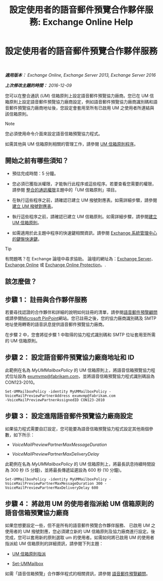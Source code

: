 ﻿---
title: '設定使用者的語音郵件預覽合作夥伴服務: Exchange Online Help'
TOCTitle: 設定使用者的語音郵件預覽合作夥伴服務
ms:assetid: 7bb914ca-5502-4e64-bae5-555034138d8a
ms:mtpsurl: https://technet.microsoft.com/zh-tw/library/Ff630920(v=EXCHG.150)
ms:contentKeyID: 51409219
ms.date: 05/23/2018
mtps_version: v=EXCHG.150
ms.translationtype: MT
---

# 設定使用者的語音郵件預覽合作夥伴服務

 

_**適用版本：** Exchange Online, Exchange Server 2013, Exchange Server 2016_

_**上次修改主題的時間：** 2016-12-09_

您可以在整合通訊 (UM) 信箱原則上設定語音郵件預覽協力廠商。您已在 UM 信箱原則上設定語音郵件預覽協力廠商設定，例如語音郵件預覽協力廠商識別碼和語音郵件預覽協力廠商地址後，您設定會套用至所有已啟用 UM 之使用者所連結與該信箱原則。


> [!NOTE]  
> 您必須使用命令介面來設定語音信箱預覽協力程式。




如需其他與 UM 信箱原則相關的管理工作，請參閱 [UM 信箱原則程序](https://docs.microsoft.com/zh-tw/exchange/voice-mail-unified-messaging/set-up-voice-mail/um-mailbox-policy-procedures)。

## 開始之前有哪些須知？

  - 預估完成時間：5 分鐘。

  - 您必須已獲指派權限，才能執行此程序或這些程序。若要查看您需要的權限，請參閱 [整合的通訊權限](unified-messaging-permissions-exchange-2013-help.md)主題中的「UM 信箱原則」項目。

  - 在執行這些程序之前，請確認已建立 UM 撥號對應表。如需詳細步驟，請參閱[建立 UM 撥號對應表](https://docs.microsoft.com/zh-tw/exchange/voice-mail-unified-messaging/connect-voice-mail-system/create-um-dial-plan)。

  - 執行這些程序之前，請確認已建立 UM 信箱原則。如需詳細步驟，請參閱[建立 UM 信箱原則](https://docs.microsoft.com/zh-tw/exchange/voice-mail-unified-messaging/set-up-voice-mail/create-um-mailbox-policy)。

  - 如需適用於此主題中程序的快速鍵相關資訊，請參閱 [Exchange 系統管理中心的鍵盤快速鍵](keyboard-shortcuts-in-the-exchange-admin-center-exchange-online-protection-help.md)。


> [!TIP]  
> 有問題嗎？在 Exchange 論壇中尋求協助。 論壇的網址為：<a href="https://go.microsoft.com/fwlink/p/?linkid=60612">Exchange Server</a>、 <a href="https://go.microsoft.com/fwlink/p/?linkid=267542">Exchange Online</a> 或 <a href="https://go.microsoft.com/fwlink/p/?linkid=285351">Exchange Online Protection</a>。.




## 該怎麼做？

## 步驟 1： 註冊與合作夥伴服務

若要尋找認證的合作夥伴和詳細的說明如何註冊的清單，請參閱[語音郵件預覽顧問](https://docs.microsoft.com/zh-tw/exchange/voice-mail-unified-messaging/set-up-client-voice-mail-features/voice-mail-preview-advisor)或請參閱[Microsoft PinPoint](https://go.microsoft.com/fwlink/p/?linkid=281966)網站。您已註冊之後，您的協力廠商識別碼及 SMTP 地址使用轉寄的語音訊息提供語音郵件預覽協力廠商。

在步驟 2 中，您會將從步驟 1 中取得的協力程式識別碼和 SMTP 位址套用至所需的 UM 信箱原則。

## 步驟 2： 設定語音郵件預覽協力廠商地址和 ID

此範例在名為 *MyUMMailboxPolicy* 的 UM 信箱原則上，將語音信箱預覽協力程式位址設為 exumvmp@fabrikam.com，並將語音信箱預覽協力程式識別碼設為 CON123-2010。

    Set-UMMailboxPolicy -identity MyUMMailboxPolicy -VoiceMailPreviewPartnerAddress exumvmp@fabrikam.com
    -VoiceMailPreviewPartnerAssignedID CON123-2010

## 步驟 3： 設定進階語音郵件預覽協力廠商設定

如果協力程式需要自訂設定，您可能要為語音信箱預覽協力程式設定其他兩個參數，如下所示：

  - *VoiceMailPreviewPartnerMaxMessageDuration*

  - *VoiceMailPreviewPartnerMaxDeliveryDelay*

此範例在名為 *MyUMMailboxPolicy* 的 UM 信箱原則上，將最長訊息持續時間設為 300 秒 (5 分鐘)，並將最長傳遞延遲設為 600 秒 (10 分鐘)。

    Set-UMMailboxPolicy -identity MyUMMailboxPolicy -VoiceMailPreviewPartnerMaxMessageDuration 300 -VoiceMailPreviewPartnerMaxDeliveryDelay 600

## 步驟 4： 將啟用 UM 的使用者指派給 UM 信箱原則的語音信箱預覽協力廠商

如果您想要設定一些，但不是所有的語音郵件預覽合作夥伴服務、 已啟用 UM 之使用者的 UM 撥號對應，您必須建立新的 UM 信箱原則及協力廠商進行設定。後完成，您可以套用新的原則選取 um 的使用者。如需如何將已啟用 UM 的使用者指派給 UM 信箱原則的詳細資訊，請參閱下列主題：

  - [UM 信箱原則指派](https://docs.microsoft.com/zh-tw/exchange/voice-mail-unified-messaging/set-up-voice-mail/assign-um-mailbox-policy)

  - [Set-UMMailbox](https://technet.microsoft.com/zh-tw/library/bb124893\(v=exchg.150\))

如需「語音信箱預覽」合作夥伴程式的相關資訊，請參閱 [語音郵件預覽顧問](https://docs.microsoft.com/zh-tw/exchange/voice-mail-unified-messaging/set-up-client-voice-mail-features/voice-mail-preview-advisor)。

